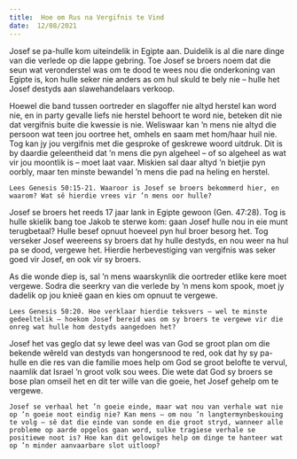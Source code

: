 ```yaml
---
title:  Hoe om Rus na Vergifnis te Vind
date:  12/08/2021
---
```


Josef se pa-hulle kom uiteindelik in Egipte aan. Duidelik is al die nare dinge van die verlede op die lappe gebring. Toe Josef se broers noem dat die seun wat veronderstel was om te dood te wees nou die onderkoning van Egipte is, kon hulle seker nie anders as om hul skuld te bely nie – hulle het Josef destyds aan slawehandelaars verkoop.

Hoewel die band tussen oortreder en slagoffer nie altyd herstel kan word nie, en in party gevalle liefs nie herstel behoort te word nie, beteken dit nie dat vergifnis buite die kwessie is nie. Weliswaar kan ’n mens nie altyd die persoon wat teen jou oortree het, omhels en saam met hom/haar huil nie. Tog kan jy jou vergifnis met die gesproke of geskrewe woord uitdruk. Dit is by daardie geleentheid dat ’n mens die pyn algeheel – of so algeheel as wat vir jou moontlik is – moet laat vaar. Miskien sal daar altyd ’n bietjie pyn oorbly, maar ten minste bewandel ’n mens die pad na heling en herstel.

`Lees Genesis 50:15-21. Waaroor is Josef se broers bekommerd hier, en waarom? Wat sê hierdie vrees vir ’n mens oor hulle?`

Josef se broers het reeds 17 jaar lank in Egipte gewoon (Gen. 47:28). Tog is hulle skielik bang toe Jakob te sterwe kom: gaan Josef hulle nou in eie munt terugbetaal? Hulle besef opnuut hoeveel pyn hul broer besorg het. Tog verseker Josef weereens sy broers dat hy hulle destyds, en nou weer na hul pa se dood, vergewe het. Hierdie herbevestiging van vergifnis was seker goed vir Josef, en ook vir sy broers.

As die wonde diep is, sal ’n mens waarskynlik die oortreder etlike kere moet vergewe. Sodra die seerkry van die verlede by ’n mens kom spook, moet jy dadelik op jou knieë gaan en kies om opnuut te vergewe.

`Lees Genesis 50:20. Hoe verklaar hierdie teksvers – wel te minste gedeeltelik – hoekom Josef bereid was om sy broers te vergewe vir die onreg wat hulle hom destyds aangedoen het?`

Josef het vas geglo dat sy lewe deel was van God se groot plan om die bekende wêreld van destyds van hongersnood te red, ook dat hy sy pa-hulle en die res van die familie moes help om God se groot belofte te vervul, naamlik dat Israel ’n groot volk sou wees. Die wete dat God sy broers se bose plan omseil het en dit ter wille van die goeie, het Josef gehelp om te vergewe.

`Josef se verhaal het ’n goeie einde, maar wat nou van verhale wat nie op ’n goeie noot eindig nie? Kan mens – om nou ’n langtermynbeskouing te volg – sê dat die einde van sonde en die groot stryd, wanneer alle probleme op aarde opgelos gaan word, sulke tragiese verhale se positiewe noot is? Hoe kan dit gelowiges help om dinge te hanteer wat op ’n minder aanvaarbare slot uitloop?`
